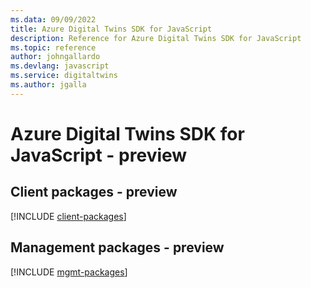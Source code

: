```yaml
---
ms.data: 09/09/2022
title: Azure Digital Twins SDK for JavaScript
description: Reference for Azure Digital Twins SDK for JavaScript
ms.topic: reference
author: johngallardo
ms.devlang: javascript
ms.service: digitaltwins
ms.author: jgalla
---
```

# Azure Digital Twins SDK for JavaScript - preview

## Client packages - preview
[!INCLUDE [client-packages](digital-twins-client-index.md)]
## Management packages - preview
[!INCLUDE [mgmt-packages](digital-twins-mgmt-index.md)]